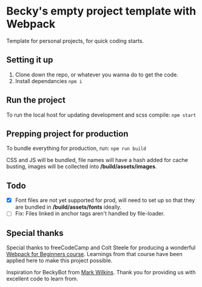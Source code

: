 # Becky's empty project template with Webpack
Template for personal projects, for quick coding starts.

## Setting it up
1. Clone down the repo, or whatever you wanna do to get the code.
2. Install dependancies `npm i`

## Run the project
To run the local host for updating development and scss compile:
`npm start`

## Prepping project for production
To bundle everything for production, run:
`npm run build`

CSS and JS will be bundled, file names will have a hash added for cache busting, images will be collected into **/build/assets/images**.

## Todo
- [x] Font files are not yet supported for prod, will need to set up so that they are bundled in **/build/assets/fonts** ideally.
- [ ] Fix: Files linked in anchor tags aren't handled by file-loader.

## Special thanks
Special thanks to freeCodeCamp and Colt Steele for producing a wonderful [Webpack for Beginners course](https://www.youtube.com/watch?v=MpGLUVbqoYQ). Learnings from that course have been applied here to make this project possible.

Inspiration for BeckyBot from [Mark Wilkins](https://github.com/mwilkins91). Thank you for providing us with excellent code to learn from.
